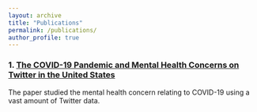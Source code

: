 ```yaml
---
layout: archive
title: "Publications"
permalink: /publications/
author_profile: true
---
```


### 1. [The COVID-19 Pandemic and Mental Health Concerns on Twitter in the United States](https://spj.sciencemag.org/journals/hds/2022/9758408/)

The paper studied the mental health concern relating to COVID-19 using a vast amount of Twitter data.